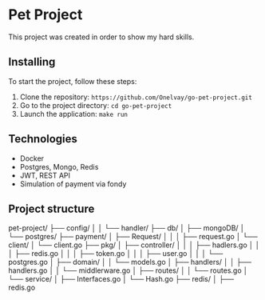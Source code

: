 # Pet Project

This project was created in order to show my hard skills.

## Installing

To start the project, follow these steps:

1. Clone the repository: `https://github.com/Onelvay/go-pet-project.git `
2. Go to the project directory: `cd go-pet-project`
3. Launch the application: `make run`

## Technologies

* Docker
* Postgres, Mongo, Redis
* JWT, REST API
* Simulation of payment via fondy

## Project structure

pet-project/
├── config/
│ │ └── handler/
├── db/
│ ├── mongoDB/
│ └── postgres/
├── payment/
│ ├── Request/
│ │ │ ├── request.go
│ └── client/
│   └── client.go
├── pkg/
│ ├── controller/
│ │ │ ├── hadlers.go
│ │ │ ├── redis.go
│ │ │ ├── token.go
│ │ │ ├── user.go
│ │ │ └── postgres.go
│ ├── domain/
│ │ └── models.go
│ ├── handlers/
│ │ ├── handlers.go
│ │ └── middlerware.go
│ ├── routes/
│ │ └── routes.go
│ └── service/
│   ├── Interfaces.go
│   └── Hash.go
├── redis/
│ ├── redis.go

